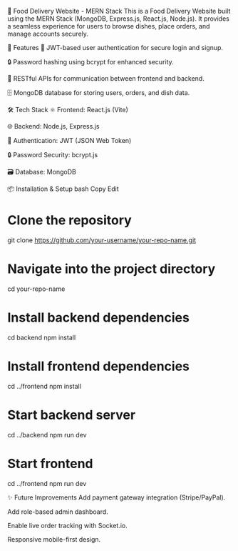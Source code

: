 🍔 Food Delivery Website - MERN Stack
This is a Food Delivery Website built using the MERN Stack (MongoDB, Express.js, React.js, Node.js).
It provides a seamless experience for users to browse dishes, place orders, and manage accounts securely.

🚀 Features
🔐 JWT-based user authentication for secure login and signup.

🔒 Password hashing using bcrypt for enhanced security.

📡 RESTful APIs for communication between frontend and backend.

🗄️ MongoDB database for storing users, orders, and dish data.

🛠 Tech Stack
⚛️ Frontend: React.js (Vite)

🌐 Backend: Node.js, Express.js

🔑 Authentication: JWT (JSON Web Token)

🔒 Password Security: bcrypt.js

🗃️ Database: MongoDB

📦 Installation & Setup
bash
Copy
Edit
# Clone the repository
git clone https://github.com/your-username/your-repo-name.git

# Navigate into the project directory
cd your-repo-name

# Install backend dependencies
cd backend
npm install

# Install frontend dependencies
cd ../frontend
npm install

# Start backend server
cd ../backend
npm run dev

# Start frontend
cd ../frontend
npm run dev

✨ Future Improvements
Add payment gateway integration (Stripe/PayPal).

Add role-based admin dashboard.

Enable live order tracking with Socket.io.

Responsive mobile-first design.



